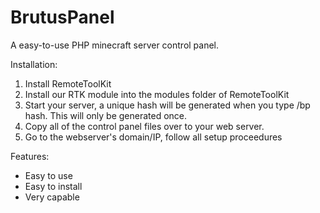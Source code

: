 
BrutusPanel
===========

A easy-to-use PHP minecraft server control panel.

Installation: <br />
1. Install RemoteToolKit <br />
2. Install our RTK module into the modules folder of RemoteToolKit <br />
3. Start your server, a unique hash will be generated when you type /bp hash. This will only be generated once. <br />
4. Copy all of the control panel files over to your web server. <br />
5. Go to the webserver's domain/IP, follow all setup proceedures

Features:
- Easy to use
- Easy to install
- Very capable
